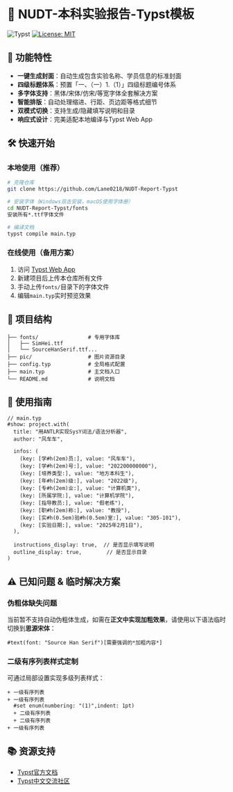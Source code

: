 # 🚀 NUDT-本科实验报告-Typst模板

![Typst](https://img.shields.io/badge/Built_with-Typst-239BAD)  [![License: MIT](https://img.shields.io/badge/License-MIT-yellow.svg)](https://opensource.org/licenses/MIT)

## 🌟 功能特性

- **一键生成封面**：自动生成包含实验名称、学员信息的标准封面
- **四级标题体系**：预置「一、（一）1.（1）」四级标题编号体系
- **多字体支持**：黑体/宋体/仿宋/等宽字体全套解决方案
- **智能排版**：自动处理缩进、行距、页边距等格式细节
- **双模式切换**：支持生成/隐藏填写说明和目录
- **响应式设计**：完美适配本地编译与Typst Web App

## 🛠️ 快速开始

### 本地使用（推荐）

```bash
# 克隆仓库
git clone https://github.com/Lane0218/NUDT-Report-Typst

# 安装字体（Windows双击安装，macOS使用字体册）
cd NUDT-Report-Typst/fonts
安装所有*.ttf字体文件

# 编译文档
typst compile main.typ
```

### 在线使用（备用方案）

1. 访问 [Typst Web App](https://typst.app/)
2. 新建项目后上传本仓库所有文件
3. 手动上传`fonts/`目录下的字体文件
4. 编辑`main.typ`实时预览效果

## 📂 项目结构

```
├── fonts/                # 专用字体库
│   ├── SimHei.ttf
│   └── SourceHanSerif.ttf...
├── pic/                  # 图片资源目录
├── config.typ            # 全局格式配置
├── main.typ              # 主文档入口
└── README.md             # 说明文档
```

## 📝 使用指南

```typst
// main.typ
#show: project.with(
  title: "用ANTLR实现SysY词法/语法分析器",
  author: "风车车",
  
  infos: (
    (key: [学#h(2em)员:], value: "风车车"),
    (key: [学#h(2em)号:], value: "202200000000"),
    (key: [培养类型:], value: "地方本科生"),
    (key: [年#h(2em)级:], value: "2022级"),
    (key: [专#h(2em)业:], value: "计算机类"),
    (key: [所属学院:], value: "计算机学院"),
    (key: [指导教员:], value: "假老练"),
    (key: [职#h(2em)称:], value: "教授"),
    (key: [实#h(0.5em)验#h(0.5em)室:], value: "305-101"),
    (key: [实验日期:], value: "2025年2月1日"),
  ),

  instructions_display: true,  // 是否显示填写说明
  outline_display: true,        // 是否显示目录
)
```

## ⚠️ 已知问题 & 临时解决方案

### 伪粗体缺失问题
当前暂不支持自动伪粗体生成，如需在**正文中实现加粗效果**，请使用以下语法临时切换到**思源宋体**：  
```typst
#text(font: "Source Han Serif")[需要强调的*加粗内容*]
```

### 二级有序列表样式定制
可通过局部设置实现多级列表样式：  
```typst
+ 一级有序列表
+ 一级有序列表
  #set enum(numbering: "(1)",indent: 1pt)
  + 二级有序列表
  + 二级有序列表
+ 一级有序列表
```

## 📚 资源支持

- [Typst官方文档](https://typst.app/docs/)
- [Typst中文交流社区](https://typst-doc-cn.github.io/guide/)